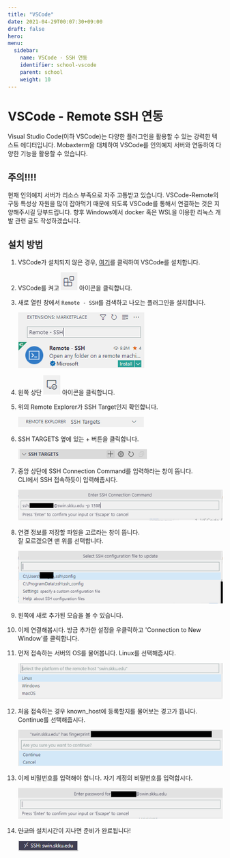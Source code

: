 ```yaml
---
title: "VSCode"
date: 2021-04-29T00:07:30+09:00
draft: false
hero: 
menu:
  sidebar:
    name: VSCode - SSH 연동
    identifier: school-vscode
    parent: school
    weight: 10
---
```


# VSCode - Remote SSH 연동

Visual Studio Code(이하 VSCode)는 다양한 플러그인을 활용할 수 있는 강력한 텍스트 에디터입니다. Mobaxterm을 대체하여 VSCode를 인의예지 서버와 연동하여 다양한 기능을 활용할 수 있습니다.


## 주의!!!!
현재 인의예지 서버가 리소스 부족으로 자주 고통받고 있습니다. VSCode-Remote의 구동 특성상 자원을 많이 잡아먹기 때문에 되도록 VSCode를 통해서 연결하는 것은 지양해주시길 당부드립니다. 향후 Windows에서 docker 혹은 WSL을 이용한 리눅스 개발 관련 글도 작성하겠습니다.


## 설치 방법
1. VSCode가 설치되지 않은 경우, [여기](https://code.visualstudio.com/)를 클릭하여 VSCode를 설치합니다.
2. VSCode를 켜고 ![icon_plugin](./images/icon_plugin.PNG) 아이콘을 클릭합니다.
3. 새로 열린 창에서 ```Remote - SSH```를 검색하고 나오는 플러그인을 설치합니다.
   

   ![search_ssh](./images/search_ssh.PNG)


4. 왼쪽 상단 ![icon_remote](./images/icon_remote.PNG) 아이콘을 클릭합니다.
5. 위의 Remote Explorer가 SSH Target인지 확인합니다.
   
   ![result_explorer](./images/result_explorer.PNG)

6. SSH TARGETS 옆에 있는 + 버튼을 클릭합니다.

   ![add_ssh_tagert](./images/icon_add_connection.PNG)

7. 중앙 상단에 SSH Connection Command를 입력하라는 창이 뜹니다.<br>
   CLI에서 SSH 접속하듯이 입력해줍시다.
    
   ![cmd_ssh_connection](./images/cmd_ssh_connection.png)

8. 연결 정보를 저장할 파일을 고르라는 창이 뜹니다. <br>
   잘 모르겠으면 맨 위를 선택합니다.

   ![cmd_ssh_save](./images/cmd_ssh_save.png)
  
9.  왼쪽에 새로 추가된 모습을 볼 수 있습니다.
10. 이제 연결해봅시다. 방금 추가한 설정을 우클릭하고 'Connection to New Window'를 클릭합니다.
11. 먼저 접속하는 서버의 OS를 물어봅니다. Linux를 선택해줍시다.

    ![cmd_ssh_connection](./images/cmd_ssh_connect_os.PNG)

12. 처음 접속하는 경우 known_host에 등록할지를 물어보는 경고가 뜹니다. Continue를 선택해줍시다.
    
    ![cmd_ssh_fingerprint](./images/cmd_ssh_connect_add_fingerprint.png)

13. 이제 비밀번호를 입력해야 합니다. 자기 계정의 비밀번호를 입력합시다.
    
    ![cmd_ssh_password](./images/cmd_ssh_connect_pw.png)
14. ~~인고의~~ 설치시간이 지나면 준비가 완료됩니다!

    ![result_connection](./images/result_connection.PNG)

